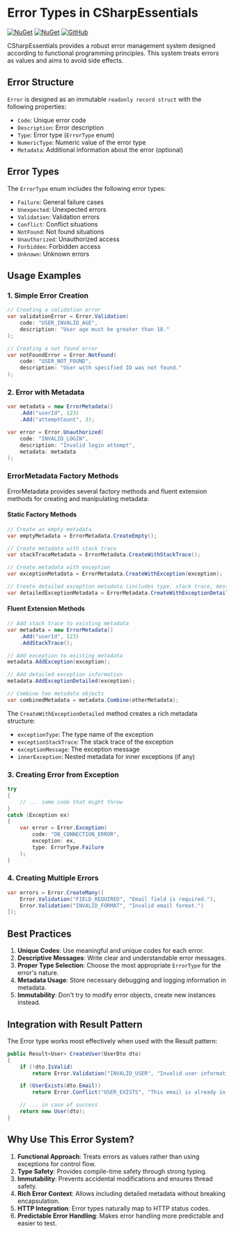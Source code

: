 # Error Types in CSharpEssentials

[![NuGet](https://img.shields.io/nuget/v/CSharpEssentials.Errors.svg)](https://www.nuget.org/packages/CSharpEssentials.Errors) [![NuGet](https://img.shields.io/nuget/dt/CSharpEssentials.Errors.svg)](https://www.nuget.org/packages/CSharpEssentials.Errors) [![GitHub](https://img.shields.io/github/stars/senrecep/CSharpEssentials.svg)](https://github.com/senrecep/CSharpEssentials)

CSharpEssentials provides a robust error management system designed according to functional programming principles. This system treats errors as values and aims to avoid side effects.

## Error Structure

`Error` is designed as an immutable `readonly record struct` with the following properties:

- `Code`: Unique error code
- `Description`: Error description
- `Type`: Error type (`ErrorType` enum)
- `NumericType`: Numeric value of the error type
- `Metadata`: Additional information about the error (optional)

## Error Types

The `ErrorType` enum includes the following error types:

- `Failure`: General failure cases
- `Unexpected`: Unexpected errors
- `Validation`: Validation errors
- `Conflict`: Conflict situations
- `NotFound`: Not found situations
- `Unauthorized`: Unauthorized access
- `Forbidden`: Forbidden access
- `Unknown`: Unknown errors

## Usage Examples

### 1. Simple Error Creation

```csharp
// Creating a validation error
var validationError = Error.Validation(
    code: "USER_INVALID_AGE",
    description: "User age must be greater than 18."
);

// Creating a not found error
var notFoundError = Error.NotFound(
    code: "USER_NOT_FOUND",
    description: "User with specified ID was not found."
);
```

### 2. Error with Metadata

```csharp
var metadata = new ErrorMetadata()
    .Add("userId", 123)
    .Add("attemptCount", 3);

var error = Error.Unauthorized(
    code: "INVALID_LOGIN",
    description: "Invalid login attempt",
    metadata: metadata
);
```

### ErrorMetadata Factory Methods

ErrorMetadata provides several factory methods and fluent extension methods for creating and manipulating metadata:

#### Static Factory Methods

```csharp
// Create an empty metadata
var emptyMetadata = ErrorMetadata.CreateEmpty();

// Create metadata with stack trace
var stackTraceMetadata = ErrorMetadata.CreateWithStackTrace();

// Create metadata with exception
var exceptionMetadata = ErrorMetadata.CreateWithException(exception);

// Create detailed exception metadata (includes type, stack trace, message, and inner exceptions)
var detailedExceptionMetadata = ErrorMetadata.CreateWithExceptionDetailed(exception);
```

#### Fluent Extension Methods

```csharp
// Add stack trace to existing metadata
var metadata = new ErrorMetadata()
    .Add("userId", 123)
    .AddStackTrace();

// Add exception to existing metadata
metadata.AddException(exception);

// Add detailed exception information
metadata.AddExceptionDetailed(exception);

// Combine two metadata objects
var combinedMetadata = metadata.Combine(otherMetadata);
```

The `CreateWithExceptionDetailed` method creates a rich metadata structure:

- `exceptionType`: The type name of the exception
- `exceptionStackTrace`: The stack trace of the exception
- `exceptionMessage`: The exception message
- `innerException`: Nested metadata for inner exceptions (if any)

### 3. Creating Error from Exception

```csharp
try
{
    // ... some code that might throw
}
catch (Exception ex)
{
    var error = Error.Exception(
        code: "DB_CONNECTION_ERROR",
        exception: ex,
        type: ErrorType.Failure
    );
}
```

### 4. Creating Multiple Errors

```csharp
var errors = Error.CreateMany([
    Error.Validation("FIELD_REQUIRED", "Email field is required."),
    Error.Validation("INVALID_FORMAT", "Invalid email format.")
]);
```

## Best Practices

1. **Unique Codes**: Use meaningful and unique codes for each error.
2. **Descriptive Messages**: Write clear and understandable error messages.
3. **Proper Type Selection**: Choose the most appropriate `ErrorType` for the error's nature.
4. **Metadata Usage**: Store necessary debugging and logging information in metadata.
5. **Immutability**: Don't try to modify error objects, create new instances instead.

## Integration with Result Pattern

The Error type works most effectively when used with the Result pattern:

```csharp
public Result<User> CreateUser(UserDto dto)
{
    if (!dto.IsValid)
        return Error.Validation("INVALID_USER", "Invalid user information");

    if (UserExists(dto.Email))
        return Error.Conflict("USER_EXISTS", "This email is already in use");

    // ... in case of success
    return new User(dto);
}
```

## Why Use This Error System?

1. **Functional Approach**: Treats errors as values rather than using exceptions for control flow.
2. **Type Safety**: Provides compile-time safety through strong typing.
3. **Immutability**: Prevents accidental modifications and ensures thread safety.
4. **Rich Error Context**: Allows including detailed metadata without breaking encapsulation.
5. **HTTP Integration**: Error types naturally map to HTTP status codes.
6. **Predictable Error Handling**: Makes error handling more predictable and easier to test.
